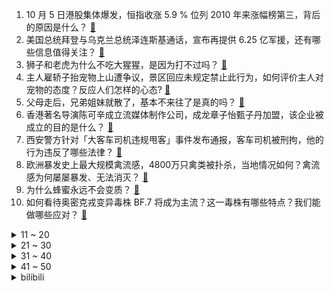 1. 10 月 5 日港股集体爆发，恒指收涨 5.9 % 位列 2010 年来涨幅榜第三，背后的原因是什么？ [:link:](https://www.zhihu.com/question/557807933)
2. 美国总统拜登与乌克兰总统泽连斯基通话，宣布再提供 6.25 亿军援，还有哪些信息值得关注？ [:link:](https://www.zhihu.com/question/557799825)
3. 狮子和老虎为什么不吃大猩猩，是因为打不过吗？ [:link:](https://www.zhihu.com/question/554985677)
4. 主人雇轿子抬宠物上山遭争议，景区回应未规定禁止此行为，如何评价主人对宠物的态度？反应人们怎样的心态? [:link:](https://www.zhihu.com/question/557809697)
5. 父母走后，兄弟姐妹就散了，基本不来往了是真的吗？ [:link:](https://www.zhihu.com/question/452496602)
6. 香港著名导演陈可辛成立流媒体制作公司，成龙章子怡甄子丹加盟，该企业被成立的目的是什么？ [:link:](https://www.zhihu.com/question/557643782)
7. 西安警方针对「大客车司机违规甩客」事件发布通报，客车司机被刑拘，他的行为违反了哪些法律？ [:link:](https://www.zhihu.com/question/557798472)
8. 欧洲暴发史上最大规模禽流感，4800万只禽类被扑杀，当地情况如何？禽流感为何屡屡暴发、无法消灭？ [:link:](https://www.zhihu.com/question/557804465)
9. 为什么蜂蜜永远不会变质？ [:link:](https://www.zhihu.com/question/381307807)
10. 如何看待奥密克戎变异毒株 BF.7 将成为主流？这一毒株有哪些特点？我们能做哪些应对？ [:link:](https://www.zhihu.com/question/557833955)
<details>
<summary>11 ~ 20</summary>

11. 中国调味品协会发文支持因舆情受到影响的调味品企业依法维权，将起到哪些作用? [:link:](https://www.zhihu.com/question/557774297)
12. 你认为刘德华和吴京主演的《流浪地球 2》有多少几率能创中国影史票房奇迹？ [:link:](https://www.zhihu.com/question/550730872)
13. 引力是时空弯曲，并不是一种力，为什么非要和其他三大力统一？ [:link:](https://www.zhihu.com/question/333600411)
14. 如何看待《守望先锋》归来10月5日免费游玩，能否引发第二波热潮？ [:link:](https://www.zhihu.com/question/537416263)
15. 如何看待《底线》女主播猝死案？ [:link:](https://www.zhihu.com/question/554666107)
16. 程序员都有自己的服务器吗？ [:link:](https://www.zhihu.com/question/557179943)
17. 22-23 赛季欧冠国际米兰 1:0 巴塞罗那，如何评价这场比赛？ [:link:](https://www.zhihu.com/question/557683271)
18. 国庆假期，许多不同职业的人或因值班、或为业绩、生意而选择加班，你加班了吗？能否分享你的「加班」故事？ [:link:](https://www.zhihu.com/question/557864135)
19. 怎么才能让自己有动力去学习呢? [:link:](https://www.zhihu.com/question/557836484)
20. 为什么人们总是不能做自己？ [:link:](https://www.zhihu.com/question/557614487)
</details>
<details>
<summary>21 ~ 30</summary>

21. 《脱口秀大会 5》呼兰说「工作躺有躺的价格，卷有卷的价格」，对于「躺」和「卷」你怎么选？ [:link:](https://www.zhihu.com/question/557671984)
22. 继俄罗斯北溪管道爆炸后，10 月 4 日挪威海底电缆断裂，欧洲局势将如何变化？ [:link:](https://www.zhihu.com/question/557721933)
23. 研究人员称「新冠病毒或直接对心脏 DNA 产生影响」，这一结论是否成熟？ [:link:](https://www.zhihu.com/question/557802160)
24. 新郎遭陌生大妈抱大腿要红包，如何评价婚礼被陌生人「蹭吃蹭喝蹭红包」的这种行为？你身边有这样的人吗？ [:link:](https://www.zhihu.com/question/557733856)
25. 漫画家金政基在法国机场心脏不适离世，你对他的作品有哪些回忆？ [:link:](https://www.zhihu.com/question/557818741)
26. 爱因斯坦「定域论」不成立，量子信息科学成立了，人类打开了量子空间，这一成果具有什么意义？ [:link:](https://www.zhihu.com/question/557732508)
27. 《英雄联盟》脚本可以强到什么程度，能被一眼看穿那种？ [:link:](https://www.zhihu.com/question/273718959)
28. 作为一名大一新生，可以为考研提前准备什么？ [:link:](https://www.zhihu.com/question/51364870)
29. 10 月 4 日天津新增 59 例本土阳性感染者，目前当地疫情防控情况如何？ [:link:](https://www.zhihu.com/question/557738968)
30. 三文鱼除了生吃还能怎么吃啊？ [:link:](https://www.zhihu.com/question/270055598)
</details>
<details>
<summary>31 ~ 40</summary>

31. 为什么有人对添加剂无动于衷? [:link:](https://www.zhihu.com/question/557449199)
32. 人不自信的最根本原因是什么？ [:link:](https://www.zhihu.com/question/22996751)
33. 最让你怀念的，已经很久没吃到的食物是什么？ [:link:](https://www.zhihu.com/question/555384027)
34. 「生物正交化学」是一个什么领域？在做哪些研究？ [:link:](https://www.zhihu.com/question/35989109)
35. 如何看待「欧佩克+」各方同意减产原油 200 万桶/日，这将给全球通胀和经济发展带来哪些影响？ [:link:](https://www.zhihu.com/question/557840936)
36. 土狗可以当作宠物狗养吗？ [:link:](https://www.zhihu.com/question/333464236)
37. 哪道菜会令你念念不忘想到小时候？ [:link:](https://www.zhihu.com/question/548816086)
38. 想去努力却总是三分钟热度，下定的决心一次一次的作废，觉得自己很没用。可以告诉我该怎么办吗？ [:link:](https://www.zhihu.com/question/557577308)
39. 人是怎么废掉的？ [:link:](https://www.zhihu.com/question/43607087)
40. 法官的经验重要吗？ [:link:](https://www.zhihu.com/question/303089606)
</details>
<details>
<summary>41 ~ 50</summary>

41. 7000 万成年人会给自己买玩具，被称为「童年报复性补偿」，你有过吗？如何从心理学角度分析？ [:link:](https://www.zhihu.com/question/557759707)
42. 美国国债首次突破 31 万亿美元，美国国债的「野蛮生长」存在哪些隐忧？ [:link:](https://www.zhihu.com/question/557803018)
43. 妇产科主任做引产手术未告知婴儿为活体，藏匿婴儿自己养，乘高铁时行为异常被抓，其将面临哪些法律惩罚？ [:link:](https://www.zhihu.com/question/557866477)
44. 全球 86% 的首席执行官预计明年经济将出现衰退，具体情况如何？主要受哪些因素影响？ [:link:](https://www.zhihu.com/question/557661356)
45. 消除恐惧的最好办法是面对恐惧吗? [:link:](https://www.zhihu.com/question/354168630)
46. 如果有一天你被告知是从天上下来历练的神仙你会有什么反应？ [:link:](https://www.zhihu.com/question/552957372)
47. 媒体评海天酱油「双标门」，不能用「合法」搪塞公众对食品安全的关切，0 添加和非 0 添加酱油区别在哪？ [:link:](https://www.zhihu.com/question/557797008)
48. 是什么让你突然有了学习的欲望？ [:link:](https://www.zhihu.com/question/369033564)
49. 传说中很不讲理的老师将要成为我的班主任，我有点怕，怎么办? [:link:](https://www.zhihu.com/question/557829744)
50. 欧盟成员国已就新一轮对俄制裁达成协议，有哪些信息值得关注？ [:link:](https://www.zhihu.com/question/557814970)
</details><details>
<summary>bilibili</summary>

1. ⚡每天一遍，家长升天⚡ [:link:](//www.bilibili.com/video/BV1924y1X7k4)
2. 【周淑怡x咬人猫x欣小萌】❤️  三人一起！爱你！ [:link:](//www.bilibili.com/video/BV1GG4y1W7qr)
3. 这五个神器确实强大…… [:link:](//www.bilibili.com/video/BV1m841147N8)
4. 正经一回：冬天没有花了，蜜蜂采什么？ [:link:](//www.bilibili.com/video/BV1mG4y1W7Ea)
5. 《原神》剧情PV-「『神』意」 [:link:](//www.bilibili.com/video/BV1hW4y1e7Kx)
6. 「纵享丝滑 x 史诗」4.0——Hardstyle [:link:](//www.bilibili.com/video/BV1YW4y1e7oe)
7. 我在昏迷抢救中，求大家帮我找到专家救命！！！ [:link:](//www.bilibili.com/video/BV11W4y1e7n5)
8. 你摇了我吧 [:link:](//www.bilibili.com/video/BV1aV4y1N7n3)
9. 如何一路要饭参加奥运会？【硬核狠人39】 [:link:](//www.bilibili.com/video/BV1Mg411v7aE)
10. 官宣！！！我们仨在一起了！ [:link:](//www.bilibili.com/video/BV1F8411x7Ku)
<details>
<summary>11 ~ 20</summary>

11. 地震腿吓软的网红猫找不到领养？还有人投毒？！！ [:link:](//www.bilibili.com/video/BV1yN4y1P7Vh)
12. 圆梦时刻，致敬每一位追梦人！ [:link:](//www.bilibili.com/video/BV19D4y1173i)
13. 今天在家造了一幢木别墅，实现了人生一个小目标，可是我老婆好像不太高兴？ [:link:](//www.bilibili.com/video/BV1AP411J7H7)
14. 老妈还是一如既往的细心。 [:link:](//www.bilibili.com/video/BV1kd4y1q79c)
15. 【RAY】不等了！我把MG风灵高达1/100提前做出来了【水星的魔女】 [:link:](//www.bilibili.com/video/BV17G411n7dj)
16. 你们宿舍是个风景区是吧！ [:link:](//www.bilibili.com/video/BV1MN4y1N7LQ)
17. 《拯救大兵小亮》 [:link:](//www.bilibili.com/video/BV1LT411P71b)
18. 教科书级别的煎饼果子！！光看过程都觉得治愈！ [:link:](//www.bilibili.com/video/BV1nW4y1n7kp)
19. 惊慌矿工 [:link:](//www.bilibili.com/video/BV1Ut4y1F7Ja)
20. 趁着国庆终于有机会到南昌好好旅游了，除了好好放松，当然也要狠狠记录啊！ [:link:](//www.bilibili.com/video/BV1F8411x7hQ)
</details>
<details>
<summary>21 ~ 30</summary>

21. 有个社交恐惧症的朋友是什么体验！ [:link:](//www.bilibili.com/video/BV1aT411K78F)
22. 都20多岁了，在学校里穿的成熟一点.... [:link:](//www.bilibili.com/video/BV1ZG411J7NF)
23. 1000个史诗皮肤秘宝能开出什么 [:link:](//www.bilibili.com/video/BV1pe4y1z7XR)
24. 《    无    缝    衔    接    》 [:link:](//www.bilibili.com/video/BV15T411P7VK)
25. 【日常】诗朗诵《只因你太美》 [:link:](//www.bilibili.com/video/BV1y14y187oz)
26. 我打了10000局排位，只为这一局的胜利！！ [:link:](//www.bilibili.com/video/BV1D8411s7ty)
27. 《 满 级 人 类 的 假 期 运 动》 [:link:](//www.bilibili.com/video/BV1aG4y1W7jq)
28. 当夹子遇上钳子… [:link:](//www.bilibili.com/video/BV1Ue4y1H7gS)
29. 【林志炫X峡谷国乐团】我把《滕王阁序》唱给你听 [:link:](//www.bilibili.com/video/BV1AT411K7eF)
30. 他直博了 我直播了 [:link:](//www.bilibili.com/video/BV1X8411s7Jt)
</details>
<details>
<summary>31 ~ 40</summary>

31. 🐶行不行啊！细狗🐶 [:link:](//www.bilibili.com/video/BV1tB4y1E7ZF)
32. 金色大厅交响乐演奏【只因你太美】（迫真） [:link:](//www.bilibili.com/video/BV1hd4y1q7A5)
33. 《明日方舟》主题曲【淬火尘霾】开放 限时纪念活动宣传pv [:link:](//www.bilibili.com/video/BV19V4y1N7ZT)
34. 恋爱中的反向Pua，经典话术各个击破！ [:link:](//www.bilibili.com/video/BV1Te4y1z7ep)
35. 三年之期已到，我要回异世界啦 [:link:](//www.bilibili.com/video/BV1We4y1n7kV)
36. 【非官方S12主题曲】-《天选》中国风燃曲为LPL加油！ [:link:](//www.bilibili.com/video/BV1Ad4y1B7BN)
37. 【原神手帐书】在我生日那天，她送了我一本她亲手做的书(┯_┯) [:link:](//www.bilibili.com/video/BV1zT411K7yJ)
38. “这庞然大物，我们盼了多少年啊！” [:link:](//www.bilibili.com/video/BV1Cg411a7JJ)
39. 你绝对没吃过的打卤面！ [:link:](//www.bilibili.com/video/BV1YP411n7xq)
40. “左手保护你的腰” [:link:](//www.bilibili.com/video/BV1uG4y1W7Dr)
</details>
<details>
<summary>41 ~ 50</summary>

41. 当整个世界竖了过来?需要赚钱获得神秘道具 如何生存？我的世界 [:link:](//www.bilibili.com/video/BV1cg411v7x7)
42. 【年度巨制】德计划rE：警报【2022崩坏3同人大电影】 [:link:](//www.bilibili.com/video/BV1Nt4y1w7tE)
43. 【Dream终于露脸了！！】hi, I'm Dream（作者：Dream） [:link:](//www.bilibili.com/video/BV1Md4y1B7B7)
44. 每一步都在意料之外 [:link:](//www.bilibili.com/video/BV15B4y1E7Pf)
45. 和 牛 战 斧 天 花 板 [:link:](//www.bilibili.com/video/BV16e4y1r7LA)
46. 死 了 都 要 只 因 [:link:](//www.bilibili.com/video/BV1SB4y1L7hk)
47. 这牛骨架，干净的苍蝇劈叉蚊子打滑，不过没花钱，主要是人家不太好意思收 [:link:](//www.bilibili.com/video/BV1de4y1B7es)
48. 赛诺cv连麦抽卡！提纳里cv：我要抽的是赛诺！儿子你怎么来了？#15 [:link:](//www.bilibili.com/video/BV1FD4y1y7EG)
49. 万万没想到啊！今年物理诺奖是量子纠缠啊，这太炸裂了啊！ [:link:](//www.bilibili.com/video/BV1nG4y1W7go)
50. 【手控】买到了这个手套 浅仿一下这个手 [:link:](//www.bilibili.com/video/BV1x14y187WW)
</details>
<details>
<summary>51 ~ 60</summary>

51. 把3个emoji放在一起又能变身美少女！？ [:link:](//www.bilibili.com/video/BV128411s7iQ)
52. 【warma】为了唱rap我咬到三次舌头 [:link:](//www.bilibili.com/video/BV1N24y197PX)
53. 热恋冰激凌- 程Yooooo [:link:](//www.bilibili.com/video/BV1D24y1X7TV)
54. 漠叔受邀宣传国产车，甲方含泪送车到海南，双方合作很愉快！ [:link:](//www.bilibili.com/video/BV1Fe4y1p7ti)
55. 【时代少年团】《浅炸一下吧！》01：重新相聚的时刻 [:link:](//www.bilibili.com/video/BV1BT411P7k4)
56. 《电锯惊魂》 [:link:](//www.bilibili.com/video/BV1VG411n7kf)
57. 吃吧！里面都是菜，不长胖的！ [:link:](//www.bilibili.com/video/BV1XB4y1L7uS)
58. 我结婚以后，这些美少女就托付给你们了【阅片无数特别篇】 [:link:](//www.bilibili.com/video/BV1qe411j79j)
59. 被这部河南方言电影治愈了！每个焦虑的成年人，都要看完这个故事 [:link:](//www.bilibili.com/video/BV1tV4y1N751)
60. 把嘴闭上 [:link:](//www.bilibili.com/video/BV1qe4y1r7EY)
</details>
<details>
<summary>61 ~ 70</summary>

61. 这才是音综现场！轰炸全场！！马嘉祺&杨坤合作【我们的歌】 [:link:](//www.bilibili.com/video/BV1fd4y1q7DU)
62. 除了追着牛啃，还有比《香菜牛肉》更简单的牛肉的做法了吗？ [:link:](//www.bilibili.com/video/BV1Mg411v7DL)
63. “如果在运动会开幕式让校领导发现我们是ikun还跳叮叮当当的话人生就结束了吧............” [:link:](//www.bilibili.com/video/BV1Md4y1B7Qy)
64. 东 北 李 普 西 大 夫【重返金银岛】 [:link:](//www.bilibili.com/video/BV1qG4y1W7TQ)
65. 还敢敲诈勒索，这波可还刑？ [:link:](//www.bilibili.com/video/BV1DP411E7Nm)
66. 到底用几类网线才靠谱？到底如何预留网线？一文说清！ [:link:](//www.bilibili.com/video/BV11G411J7JS)
67. “有些小东西天生就是来治愈你的！ ！” [:link:](//www.bilibili.com/video/BV1ZB4y1L7bn)
68. 转瞬即逝区UP主 [:link:](//www.bilibili.com/video/BV1bG411J7m4)
69. 老鼠：它突然就给我一个大比兜 [:link:](//www.bilibili.com/video/BV1jG4y1W7cp)
70. 【葛平】葛 平 复 刻 葛 平 [:link:](//www.bilibili.com/video/BV1se4y1H7b5)
</details>
<details>
<summary>71 ~ 80</summary>

71. “你这是在玩火喔～” [:link:](//www.bilibili.com/video/BV1xD4y117Nr)
72. 这像不像是你第一次玩MC盖的房子？ [:link:](//www.bilibili.com/video/BV1A24y197GY)
73. 我再也不买古玩了 [:link:](//www.bilibili.com/video/BV1e14y187Tb)
74. 清华大学出品神器，专治词穷，拯救文字失语症。 [:link:](//www.bilibili.com/video/BV1B8411s7tH)
75. 准备开始！ready…. [:link:](//www.bilibili.com/video/BV1w14y187QN)
76. 炖猪脚吃了......... [:link:](//www.bilibili.com/video/BV1gV4y1K7Gm)
77. 偶尔吃的泡面才好吃 [:link:](//www.bilibili.com/video/BV1tN4y1N7Dn)
78. 男子当街抢柚子 [:link:](//www.bilibili.com/video/BV16e4y1H7ck)
79. 【潮王】性感熟男 [:link:](//www.bilibili.com/video/BV12R4y1d7kf)
80. 高考语文134的积累本|学习方法分享|高三的语文学习经验 [:link:](//www.bilibili.com/video/BV1Qe4y1B795)
</details>
<details>
<summary>81 ~ 90</summary>

81. 谢谢大家的支持，结果已经定好了。 [:link:](//www.bilibili.com/video/BV1YP411E7DB)
82. 独白音乐剧｜女主角只能S了或婚了｜改编自名著《little Women小妇人》 [:link:](//www.bilibili.com/video/BV18P411E75S)
83. 脸大必看‼️阔面明星都靠《新中式思路》变美！ [:link:](//www.bilibili.com/video/BV1NN4y1N7KZ)
84. “Cheems，你要改变未来吗？” [:link:](//www.bilibili.com/video/BV1Qe4y1B7iv)
85. 女ikun终于露出鸡脚了吧 [:link:](//www.bilibili.com/video/BV1ct4y1A7to)
86. 【 晚上几点出门可以遇到这样的小荠呢？】 [:link:](//www.bilibili.com/video/BV19D4y1C7Ce)
87. 秀男友界的天花板！！！ [:link:](//www.bilibili.com/video/BV1iT411P7uR)
88. 广州.㠭 创意料理   厨子探店¥816 [:link:](//www.bilibili.com/video/BV1sG4y1W7VE)
89. 相信自己！这个世界便没有不可能！ [:link:](//www.bilibili.com/video/BV1aG4y1W7fX)
90. 这玉米我一根都不舍得吃啊，穷怕了。 [:link:](//www.bilibili.com/video/BV1YP411E74G)
</details>
<details>
<summary>91 ~ 100</summary>

91. 这一刻等太久了 [:link:](//www.bilibili.com/video/BV15e411j73b)
92. 重温大阅兵高燃瞬间，祝福祖国❤️ [:link:](//www.bilibili.com/video/BV1qt4y1w7Np)
93. 用水笔在压缩海绵上写字，它就凸起来了！ [:link:](//www.bilibili.com/video/BV1dV4y1N7sz)
94. 还是那个动画渣 [:link:](//www.bilibili.com/video/BV1Gt4y1A7HN)
95. 总有些大学校长，想趁着军训当师长！ [:link:](//www.bilibili.com/video/BV1EG411n7df)
96. 八重神子，但 是 屑 表 情 包 [:link:](//www.bilibili.com/video/BV1Ug411a7Qr)
97. 这小丫头是真有两下子 [:link:](//www.bilibili.com/video/BV18B4y1E7cj)
98. 停车场小天后来喽~我确认过了没人！！！ [:link:](//www.bilibili.com/video/BV11841147NL)
99. 卡兹の角色歌《阿姨压一压》（原曲：Bones） [:link:](//www.bilibili.com/video/BV1wG411n7ic)
100. 当你尝试将虚假广告做成游戏... [:link:](//www.bilibili.com/video/BV1Ue4y1H7ER)
</details></details>